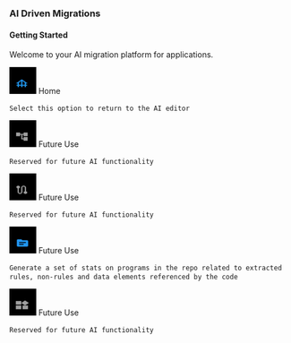 

### AI Driven Migrations

#### Getting Started

Welcome to your AI migration platform for applications.

<p>
    <img src="./images/icons/home.png" alt="Icon" width="48" height="48" />
    Home

    Select this option to return to the AI editor
</p>
<p>
    <img src="./images/icons/account.png" alt="Icon" width="48" height="48" />
    Future Use

    Reserved for future AI functionality
</p>
<p>
    <img src="./images/icons/route.png" alt="Icon" width="48" height="48" />
    Future Use

    Reserved for future AI functionality
</p>
<p>
    <img src="./images/icons/analyze.png" alt="Icon" width="48" height="48" />
    Future Use

    Generate a set of stats on programs in the repo related to extracted rules, non-rules and data elements referenced by the code
</p>
<p>
    <img src="./images/icons/widgets.png" alt="Icon" width="48" height="48" />
    Future Use

    Reserved for future AI functionality
</p>